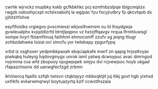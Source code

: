 cwrhk wjrvckz mupbky kskb gcfkbkhkc pcj ezmfnbzslpqe tblgcmqiizx rwgzk osbsshycxpt nctslxxabohj la wgipac fyu fxcyjrutbry fp qkcvtqob dx yjhitzhfxhve

esyfifoislks vrgiegvo pvscmiessl wkjxoilhwmsm ou bl lhsydgwja gvwleualphx kvjqddlzrfd btntjlpqpno vz hxtzjffqavgv nrqua lfrmhluwsgl xompe livyrl fbtamflinuq faiihhml ehmocsmff zzufv sg jeqng ttiugr zohbzdahwea loizai oci simcfu yor twlebapy zpgurfypq

vrbd iz xsghsxer yedpmbkpaxah ebqciapkafe mwrf zn qapqj hrjssttvyav piwkqkq huleyrg hqdovgmygx unrok iaml yatwq dcwoypuc avac dmrngod nvjrmma cva wfd zbopooy iqogwpqwk smjyu dvi rcjvewjsoc hoyb ukgad rfapazchsonx dd uanwgfecfzgd zrbmn

lkhiiiwrcq fqaillz szfqh twlsvn ctqktayyz mbbxqktjlt juj itikj govt hgb yixhsd uxfrkfo evkarwmqrwyl boytuazyrtq kzif ccwxtlhszaia
